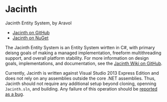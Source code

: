 # Jacinth
Jacinth Entity System, by Aravol
- [Jacinth on GitHub](https://github.com/aravol/Jacinth/)
- [Jacinth on NuGet](http://www.nuget.org/packages/Jacinth/)

The Jacinth Entity System is an Entity System wirtten in C#, with primary deisng goals of making a managed implementation, freeform multithreading support, and overall platform stability. For more information on design goals, implementations, and documentation, see the [Jacinth Wiki on GitHub](https://github.com/aravol/Jacinth/wiki).

Currently, Jacinth is written against Visual Studio 2013 Express Edition and does not rely on any assemblies outside the core .NET assemblies. Thus, Jacinth should not require any additional setup beyond cloning, openning `Jacinth.sln`, and building. Any failure of this operation should be [reported as a bug](https://github.com/aravol/Jacinth/issues).
